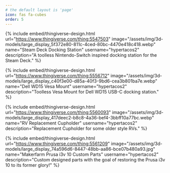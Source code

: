 ```yaml
---
# the default layout is 'page'
icon: fas fa-cubes
order: 5
---
```


{% include embed/thingiverse-design.html
   url="https://www.thingiverse.com/thing:5547503"
   image="/assets/img/3d-models/large_display_5f372e80-811c-4ced-80bc-4470e418c418.webp"
   name="Steam Deck Docking Station"
   username="hypertacos2"
   description="A toolless Nintendo-Switch inspired docking station for the Steam Deck." %}

{% include embed/thingiverse-design.html
   url="https://www.thingiverse.com/thing:5556712"
   image="/assets/img/3d-models/large_display_c40f3e00-d85a-40f3-9bd6-cea3b801ba7e.webp"
   name="Dell WD15 Vesa Mount"
   username="hypertacos2"
   description="Toolless Vesa Mount for Dell WD15 USB-C docking station." %}

{% include embed/thingiverse-design.html
   url="https://www.thingiverse.com/thing:5560093"
   image="/assets/img/3d-models/large_display_417deec2-b8c8-4a36-bef4-3bbff10a77bc.webp"
   name="RV Replacement Cupholder"
   username="hypertacos2"
   description="Replacement Cupholder for some older style RVs." %}

{% include embed/thingiverse-design.html
   url="https://www.thingiverse.com/thing:5561209"
   image="/assets/img/3d-models/large_display_74a596d6-8447-48bb-aa86-bce07b480a93.jpg"
   name="Makerfarm Prusa i3v 10 Custom Parts"
   username="hypertacos2"
   description="Custom designed parts with the goal of restoring the Prusa i3v 10 to its former glory!" %}
